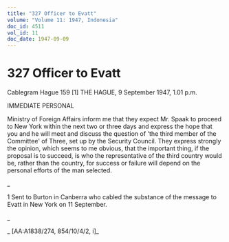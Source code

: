 ```yaml
---
title: "327 Officer to Evatt"
volume: "Volume 11: 1947, Indonesia"
doc_id: 4511
vol_id: 11
doc_date: 1947-09-09
---
```


# 327 Officer to Evatt

Cablegram Hague 159 [1] THE HAGUE, 9 September 1947, 1.01 p.m.

IMMEDIATE PERSONAL

Ministry of Foreign Affairs inform me that they expect Mr. Spaak to proceed to New York within the next two or three days and express the hope that you and he will meet and discuss the question of 'the third member of the Committee' of Three, set up by the Security Council. They express strongly the opinion, which seems to me obvious, that the important thing, if the proposal is to succeed, is who the representative of the third country would be, rather than the country, for success or failure will depend on the personal efforts of the man selected.

_

1 Sent to Burton in Canberra who cabled the substance of the message to Evatt in New York on 11 September.

_

_ [AA:A1838/274, 854/10/4/2, i]_
